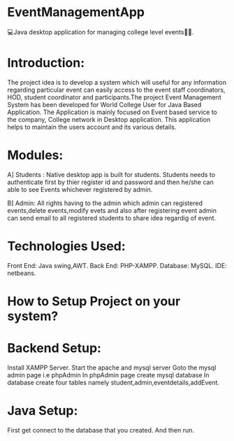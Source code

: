 # EventManagementApp
💻Java desktop application for managing college level events📖📖.

# Introduction:

The project idea is to develop a system which will useful for any information regarding particular event can easily access to the event staff coordinators, HOD, student coordinator and participants.The project Event Management System has been developed for World College User for Java Based Application. The Application is mainly focused on Event based service to the company, College network in Desktop application. This application helps to maintain the users account and its various details.

# Modules:
  
A] Students : 
              Native desktop app is built for students. Students needs to authenticate first by thier register id and password and then he/she can able to see Events whichever registered by admin.
              
B] Admin:
        All rights having to the admin which admin can registered events,delete events,modify evets and also after registering event admin can send email to all registered students to share idea regardig of event. 
            
 # Technologies Used:

Front End: Java swing,AWT.
Back End: PHP-XAMPP.
Database: MySQL.
IDE: netbeans.


# How to Setup Project on your system?

# Backend Setup:
 
 Install XAMPP Server.
 Start the apache and mysql server
 Goto the mysql admin page i.e phpAdmin
 In phpAdmin page create mysql database
 In database create four tables namely student,admin,eventdetails,addEvent.

# Java Setup:

First get connect to the database that you created.
And then run.
